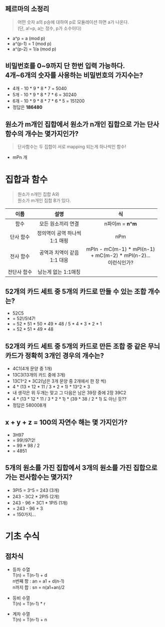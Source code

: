 ## 페르마의 소정리
> 어떤 숫자 a의 p승에 대하여 p로 모듈레이션 하면 a가 나온다.  
(단, a!=p, a는 정수, p가 소수이다)  
- a^p = a (mod p)
- a^(p-1) = 1 (mod p)
- a^(p-2) = 1/a (mod p)

## 비밀번호를 0~9까지 단 한번 입력 가능하다. <br> 4개~6개의 숫자를 사용하는 비밀번호의 가지수는?
- 4개 - 10 * 9 * 8 * 7 = 5040
- 5개 - 10 * 9 * 8 * 7 * 6 = 30240
- 6개 - 10 * 9 * 8 * 7 * 6 * 5 = 151200
- 정답은 **186480**

## 원소가 m개인 집합에서 원소가 n개인 집합으로 가는 단사함수의 개수는 몇가지인가?
> 단사함수는 두 집합이 서로 mapping 되는게 하나씩인 함수!
- mPn 개

# 집합과 함수
> 원소가 n개인 집합 A와  
원소가 m개인 집합 B가 있다.

이름|설명|식|
:-:|:-:|:-:
함수|모든 원소끼리 연결|n파이m = **n^m**
단사 함수|정의역이 공역 하나씩<br>1:1 매핑|nPm
전사 함수|공역과 치역이 같음<br>1:1 대응|mPIn - mC(m-1) * mPI(n-1)<br> + mC(m-2) * mPI(n-2)...<br>이런식인가?
전단사 함수|남는게 없는 1:1매칭|


## 52개의 카드 세트 중 5개의 카드로 만들 수 있는 조합 개수는?
- 52C5
- = 52!/5!47!
- = 52 * 51 * 50 * 49 * 48 / 5 * 4 * 3 * 2 * 1
- = 52 * 51 * 49 * 48

## 52개의 카드 세트 중 5개의 카드로 만든 조합 중 같은 무늬 카드가 정확히 3개인 경우의 개수는?
- 4C1(4개 문양 중 1개)
- 13C3(13개의 카드 중에 3개)
- 13C1^2 * 3C2(남은 3개 문양 중 2개에서 한 장 씩)
- 4 * (13 * 12 * 11 / 3 * 2 * 1) * 13^2 * 3
- 내 생각은 위 두개는 맞고 그 다음은 남은 39장 중에 2장 39C2
- 4 * (13 * 12 * 11 / 3 * 2 * 1) * (39 * 38 / 2 * 1) 도 아닌 듯??
- 정답은 580008개

## x + y + z = 100의 자연수 해는 몇 가지인가?
- 3H97
- = 99!/97!2!
- = 99 * 98 / 2
- = 4851

## 5개의 원소를 가진 집합에서 3개의 원소를 가진 집합으로 가는 전사함수는 몇가지?
- 3PI5 = 3^5 = 243 (3개)
- 243 - 3C2 * 2PI5 (2개)
- 243 - 96 + 3C1 * 1PI5 (1개)
- = 243 - 96 + 3
- = 150가지...

# 기초 수식
## 점차식
- 등차 수열  
T(n) = T(n-1) + d  
n번째 항 : an = a1 + d(n-1)  
n까지 합 : sn = n(a1+an)/2   

- 등비 수열  
T(n) = T(n-1) * r

- 계차 수열  
T(n) = T(n-1) + n








